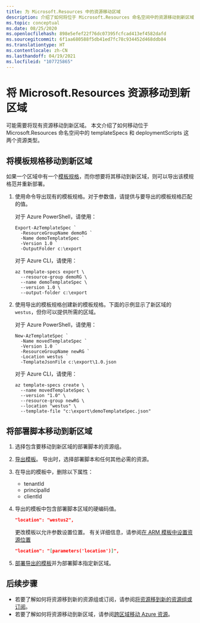 ```yaml
---
title: 为 Microsoft.Resources 中的资源移动区域
description: 介绍了如何将位于 Microsoft.Resources 命名空间中的资源移动到新区域。
ms.topic: conceptual
ms.date: 08/25/2020
ms.openlocfilehash: 898e5efef22f76dc07395fcfcad413ef4582dafd
ms.sourcegitcommit: 6f1aa680588f5db41ed7fc78c934452d468ddb84
ms.translationtype: HT
ms.contentlocale: zh-CN
ms.lasthandoff: 04/19/2021
ms.locfileid: "107725865"
---
```

# <a name="move-microsoftresources-resources-to-new-region"></a>将 Microsoft.Resources 资源移动到新区域

可能需要将现有资源移动到新区域。 本文介绍了如何移动位于 Microsoft.Resources 命名空间中的 templateSpecs 和 deploymentScripts 这两个资源类型。

## <a name="move-template-specs-to-new-region"></a>将模板规格移动到新区域

如果一个区域中有一个[模板规格](../templates/template-specs.md)，而你想要将其移动到新区域，则可以导出该模规格范并重新部署。

1. 使用命令导出现有的模板规格。对于参数值，请提供与要导出的模板规格匹配的值。

   对于 Azure PowerShell，请使用：

   ```azurepowershell
   Export-AzTemplateSpec `
     -ResourceGroupName demoRG `
     -Name demoTemplateSpec `
     -Version 1.0 `
     -OutputFolder c:\export
   ```

   对于 Azure CLI，请使用：

   ```azurecli
   az template-specs export \
     --resource-group demoRG \
     --name demoTemplateSpec \
     --version 1.0 \
     --output-folder c:\export
   ```

1. 使用导出的模板规格创建新的模板规格。下面的示例显示了新区域的 `westus`，但你可以提供所需的区域。

   对于 Azure PowerShell，请使用：

   ```azurepowershell
   New-AzTemplateSpec `
     -Name movedTemplateSpec `
     -Version 1.0 `
     -ResourceGroupName newRG `
     -Location westus `
     -TemplateJsonFile c:\export\1.0.json
   ```

   对于 Azure CLI，请使用：

   ```azurecli
   az template-specs create \
     --name movedTemplateSpec \
     --version "1.0" \
     --resource-group newRG \
     --location "westus" \
     --template-file "c:\export\demoTemplateSpec.json"
   ```

## <a name="move-deployment-scripts-to-new-region"></a>将部署脚本移动到新区域

1. 选择包含要移动到新区域的部署脚本的资源组。

1. [导出模板](../templates/export-template-portal.md)。 导出时，选择部署脚本和任何其他必需的资源。

1. 在导出的模板中，删除以下属性：

   * tenantId
   * principalId
   * clientId

1. 导出的模板中包含部署脚本区域的硬编码值。

   ```json
   "location": "westus2",
   ```

   更改模板以允许参数设置位置。 有关详细信息，请参阅[在 ARM 模板中设置资源位置](../templates/resource-location.md)

   ```json
   "location": "[parameters('location')]",
   ```

1. [部署导出的模板](../templates/deploy-powershell.md)并为部署脚本指定新区域。

## <a name="next-steps"></a>后续步骤

* 若要了解如何将资源移到新的资源组或订阅，请参阅[将资源移到新的资源组或订阅](move-resource-group-and-subscription.md)。
* 若要了解如何将资源移动到新区域，请参阅[跨区域移动 Azure 资源](move-resources-overview.md#move-resources-across-regions)。
